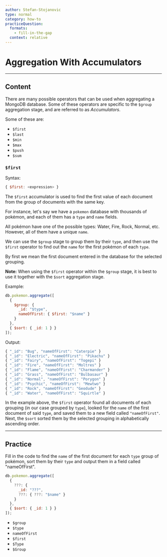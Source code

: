 ```yaml
---
author: Stefan-Stojanovic
type: normal
category: how-to
practiceQuestion:
  formats:
    - fill-in-the-gap
  context: relative
---
```


# Aggregation With Accumulators


---

## Content

There are many possible operators that can be used when aggregating a MongoDB database. Some of these operators are specific to the `$group` aggregation stage, and are referred to as *Accumulators*.

Some of these are:

- `$first`
- `$last`
- `$min`
- `$max`
- `$push`
- `$sum`	

### `$first`

Syntax:

```javascript
{ $first: <expression> }
```

The `$first` accumulator is used to find the first value of each document from the group of documents with the same key.

For instance, let's say we have a `pokemon` database with thousands of pokémon, and each of them has a `type` and `name` fields.

All pokémon have one of the possible types: Water, Fire, Rock, Normal, etc. However, all of them have a unique `name`.

We can use the `$group` stage to group them by their `type`, and then use the `$first` operator to find out the `name` for the first pokémon of each `type`.

By first we mean the first document entered in the database for the selected grouping.

**Note:** When using the `$first` operator within the `$group` stage, it is best to use it together with the `$sort` aggregation stage.

Example:

```javascript
db.pokemon.aggregate([
  {
    $group: {
      _id: "$type",
      nameOfFirst: { $first: "$name" }
    }
  },
  { $sort: { _id: 1 } }
]);
```

Output:

```javascript
{ "_id": "Bug", "nameOfFirst": "Caterpie" }
{ "_id": "Electric", "nameOfFirst": "Pikachu" }
{ "_id": "Fairy", "nameOfFirst": "Togepi" }
{ "_id": "Fire", "nameOfFirst": "Moltres" }
{ "_id": "Flame", "nameOfFirst": "Charmander" }
{ "_id": "Grass", "nameOfFirst": "Bulbasaur" }
{ "_id": "Normal", "nameOfFirst": "Porygon" }
{ "_id": "Psychic", "nameOfFirst": "Mewtwo" }
{ "_id": "Rock", "nameOfFirst": "Geodude" }
{ "_id": "Water", "nameOfFirst": "Squirtle" }
```

In the example above, the `$first` operator found all documents of each grouping (in our case grouped by `type`), looked for the `name` of the first document of said `type`, and saved them to a new field called `"nameOfFirst"`. Next, the `$sort` sorted them by the selected grouping in alphabetically ascending order.


---

## Practice

Fill in the code to find the `name` of the first document for each `type` group of pokémon, sort them by their `type` and output them in a field called "nameOfFirst".

```javascript
db.pokemon.aggregate([
  {
    ???: {
      _id: "???",
      ???: { ???: "$name" }
    }
  },
  { $sort: { _id: 1 } }
]);
```

- `$group`
- `$type`
- `nameOfFirst`
- `$first`
- `$Type`
- `$Group`
